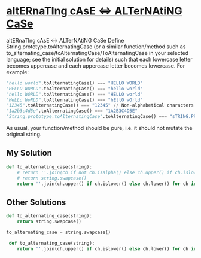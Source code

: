 # [altERnaTIng cAsE <=> ALTerNAtiNG CaSe](https://www.codewars.com/kata/alternating-case-%3C-equals-%3E-alternating-case)

altERnaTIng cAsE <=> ALTerNAtiNG CaSe
Define String.prototype.toAlternatingCase (or a similar function/method such as to_alternating_case/toAlternatingCase/ToAlternatingCase in your selected language; see the initial solution for details) such that each lowercase letter becomes uppercase and each uppercase letter becomes lowercase. For example:

```python
"hello world".toAlternatingCase() === "HELLO WORLD"
"HELLO WORLD".toAlternatingCase() === "hello world"
"hello WORLD".toAlternatingCase() === "HELLO world"
"HeLLo WoRLD".toAlternatingCase() === "hEllO wOrld"
"12345".toAlternatingCase() === "12345" // Non-alphabetical characters are unaffected
"1a2b3c4d5e".toAlternatingCase() === "1A2B3C4D5E"
"String.prototype.toAlternatingCase".toAlternatingCase() === "sTRING.PROTOTYPE.TOaLTERNATINGcASE"
```

As usual, your function/method should be pure, i.e. it should not mutate the original string.

## My Solution

```python
def to_alternating_case(string):
    # return ''.join(ch if not ch.isalpha() else ch.upper() if ch.islower() else ch.lower() for ch in string)
    # return string.swapcase()
    return ''.join(ch.upper() if ch.islower() else ch.lower() for ch in string)
```

## Other Solutions

```python
def to_alternating_case(string):
    return string.swapcase()
```

```python
to_alternating_case = string.swapcase()
```

```python
 def to_alternating_case(string):
    return ''.join(ch.upper() if ch.islower() else ch.lower() for ch in string)
```
